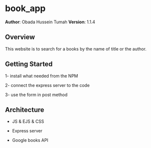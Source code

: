 # book_app

**Author**: Obada Hussein Tumah
**Version**: 1.1.4

## Overview
This website is to search for a books by the name of title or the author.

## Getting Started
1- install what needed from the NPM

2- connect the express server to the code

3- use the form in post method

## Architecture
- JS & EJS & CSS

- Express server

- Google books API

